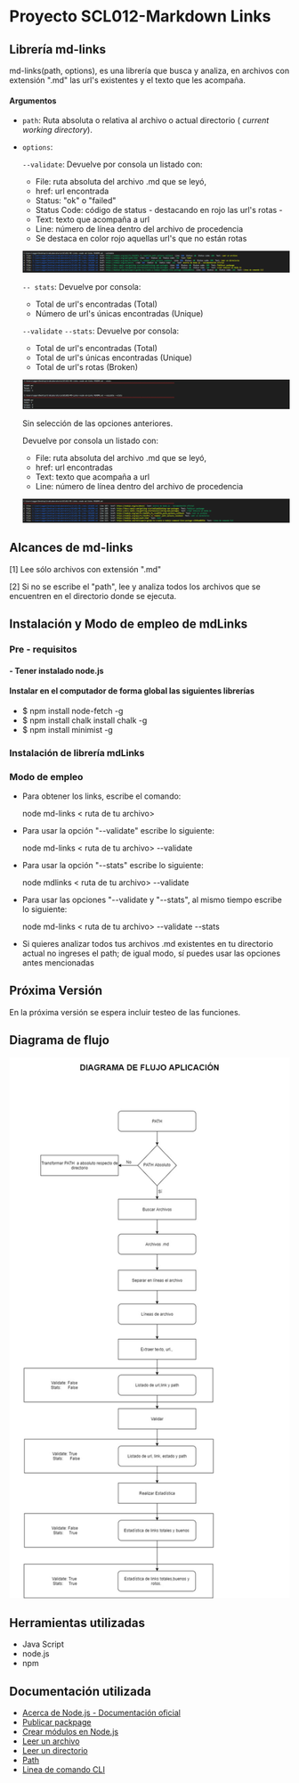 # Proyecto SCL012-Markdown Links

## Librería md-links

md-links(path, options), es una librería que busca y analiza, en archivos con extensión ".md" las url's existentes y el texto que les acompaña.

#### Argumentos

* `path`: Ruta absoluta o relativa al archivo o actual directorio ( _current working directory_).
* `options`:

    `--validate`:
    Devuelve por consola un listado con:

  -    File: ruta absoluta del archivo .md que se leyó,
  -    href: url encontrada
  -    Status: "ok" o "failed"
  -    Status Code: código de status - destacando en rojo las url's rotas -
  -    Text: texto que acompaña a url
  -    Line: número de línea dentro del archivo de procedencia
  -    Se destaca en color rojo aquellas url's que no están rotas

    ![Reportes_2](images/Reportes02.png)

    `-- stats`:
     Devuelve  por consola:
  -    Total de url's encontradas (Total)
  -    Número de url's únicas encontradas (Unique)

    `--validate` `--stats`:
      Devuelve  por consola:
  -    Total de url's encontradas (Total)
  -    Total de url's únicas encontradas (Unique)
  -    Total de url's rotas (Broken)

    ![Reportes_3](images/Reportes03.png)


  Sin selección de las opciones anteriores.

    Devuelve por consola un listado con:

  -    File: ruta absoluta del archivo .md que se leyó,
  -    href: url encontradas
  -    Text: texto que acompaña a url
  -    Line: número de línea dentro del archivo de procedencia

    ![Reportes](images/Reportes01.png)


## Alcances de md-links
[1] Lee sólo archivos con extensión ".md"

[2] Si no se escribe el "path", lee y analiza todos los archivos que se encuentren en el directorio donde se ejecuta.

## Instalación y Modo de empleo de mdLinks
### Pre - requisitos
#### - Tener instalado node.js
####  Instalar en el computador de forma global las siguientes librerías
* $ npm install node-fetch -g
* $ npm install chalk install chalk -g
* $ npm install minimist -g

### Instalación de librería mdLinks


### Modo de empleo

* Para obtener los links, escribe el comando:

   node md-links < ruta de tu archivo>

* Para usar la opción "--validate" escribe lo siguiente:

  node md-links < ruta de tu archivo> --validate

* Para usar la opción "--stats" escribe lo siguiente:

  node mdlinks < ruta de tu archivo> --validate

* Para usar las opciones "--validate y "--stats", al mismo tiempo escribe lo siguiente:

  node md-links < ruta de tu archivo> --validate --stats

* Si quieres analizar todos tus archivos .md existentes en tu directorio actual no ingreses el path; de igual modo, sí puedes usar las opciones antes mencionadas



## Próxima Versión
En la próxima versión se espera incluir testeo  de las funciones.

## Diagrama de flujo

![Aplicación](images/DiagFlujo.jpg)

## Herramientas utilizadas
* Java Script
* node.js
* npm

## Documentación utilizada
* [Acerca de Node.js - Documentación oficial](https://nodejs.org/es/about/)
* [Publicar packpage](https://docs.npmjs.com/getting-started/publishing-npm-packages)
* [Crear módulos en Node.js](https://docs.npmjs.com/getting-started/publishing-npm-packages)
* [Leer un archivo](https://nodejs.org/api/fs.html#fs_fs_readfile_path_options_callback)
* [Leer un directorio](https://nodejs.org/api/fs.html#fs_fs_readdir_path_options_callback)
* [Path](https://nodejs.org/api/path.html)
* [Linea de comando CLI](https://medium.com/netscape/a-guide-to-create-a-nodejs-command-line-package-c2166ad0452e)

